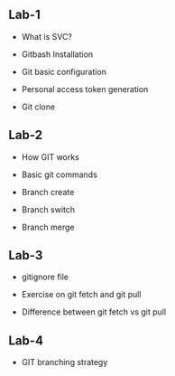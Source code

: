 ## Lab-1
- What is SVC?

- Gitbash Installation

- Git basic configuration

- Personal access token generation

- Git clone

## Lab-2
- How GIT works

- Basic git commands

- Branch create

- Branch switch

- Branch merge

## Lab-3
- gitignore file

- Exercise on git fetch and git pull 

- Difference between git fetch vs git pull

## Lab-4
- GIT branching strategy
